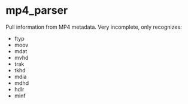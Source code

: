# mp4_parser
Pull information from MP4 metadata.  Very incomplete, only recognizes:
* ftyp
* moov
* mdat
* mvhd
* trak
* tkhd
* mdia
* mdhd
* hdlr
* minf
